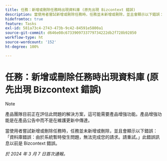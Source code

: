 ```yaml
---
title: 任務：新增或刪除任務時出現資料庫 (原先出現 Bizcontext 錯誤)
description: 當使用者嘗試新增或刪除任務時，任務並未新增或刪除，並且會顯示以下錯誤：「資料庫錯誤：由於系統暫時發生問題，無法完成您的請求。請重試。」此錯誤訊息以前是 Bizcontext 錯誤。
hidefromtoc: true
feature: Tasks
exl-id: 581a73c4-2743-473b-9c42-84591e5800a1
source-git-commit: d646e08c6733909733779734222db2f728b92850
workflow-type: ht
source-wordcount: '152'
ht-degree: 100%

---
```


# 任務：新增或刪除任務時出現資料庫 (原先出現 Bizcontext 錯誤)

>[!NOTE]
>
>產品團隊目前正在評估此問題的解決方案，這可能需要產品增強功能。產品增強功能是在產品公告中而不是在維護更新中傳達。

當使用者嘗試新增或刪除任務時，任務並未新增或刪除，並且會顯示以下錯誤：「資料庫錯誤：由於系統暫時發生問題，無法完成您的請求。請重試。」此錯誤訊息以前是 Bizcontext 錯誤。

_於 2024 年 3 月 7 日首次通報。_
